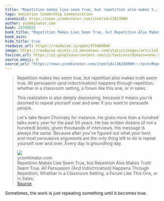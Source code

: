 ```yaml
---
title: "Repetition makes lies seem true, but repetition also makes t..."
tags: education leadership communication
canonical: https://news.ycombinator.com/item?id=13623089
author: ycombinator.com
book: 24346825
book_title: "Repetition Makes Lies Seem True, but Repetition Also Makes Truth Seem True. All Persuasion (And Indoctrination) Happens Through Repetition, Whether in a Classroom Setting, a Forum Like This One, or in Sales."
book_asin: 
hide_title: true
readwise_url: https://readwise.io/open/475469846
image: https://readwise-assets.s3.amazonaws.com/static/images/article2.74d541386bbf.png
favicon_url: https://s2.googleusercontent.com/s2/favicons?domain=news.ycombinator.com
source_emoji: 🌐
source_url: "https://news.ycombinator.com/item?id=13623089#:~:text=Repetition%20makes%20lies,is%20groundhog%20day."
---
```


> Repetition makes lies seem true, but repetition also makes truth seem true. All persuasion (and indoctrination) happens through repetition, whether in a classroom setting, a forum like this one, or in sales.
> 
> This realization is also deeply depressing, because it means you're doomed to repeat yourself over and over if you want to persuade people.
> 
> Let's take Noam Chomsky for instance. He gives more than a hundred talks every year for the past 50 years. He has written dozens (if not a hundred) books, given thousands of interviews. His message is always the same. Because after you've figured out what your best and most persuasive arguments are the only thing left to do is repeat yourself over and over. Every day is groundhog day.
> <div class="quoteback-footer"><div class="quoteback-avatar"><img class="mini-favicon" src="https://s2.googleusercontent.com/s2/favicons?domain=news.ycombinator.com"></div><div class="quoteback-metadata"><div class="metadata-inner"><span style="display:none">FROM:</span><div aria-label="ycombinator.com" class="quoteback-author"> ycombinator.com</div><div aria-label="Repetition Makes Lies Seem True, but Repetition Also Makes Truth Seem True. All Persuasion (And Indoctrination) Happens Through Repetition, Whether in a Classroom Setting, a Forum Like This One, or in Sales." class="quoteback-title"> Repetition Makes Lies Seem True, but Repetition Also Makes Truth Seem True. All Persuasion (And Indoctrination) Happens Through Repetition, Whether in a Classroom Setting, a Forum Like This One, or in Sales.</div></div></div><div class="quoteback-backlink"><a target="_blank" aria-label="go to the full text of this quotation" rel="noopener" href="https://news.ycombinator.com/item?id=13623089#:~:text=Repetition%20makes%20lies,is%20groundhog%20day." class="quoteback-arrow"> Source</a></div></div>

Sometimes, the work is just repeating something until it becomes true.